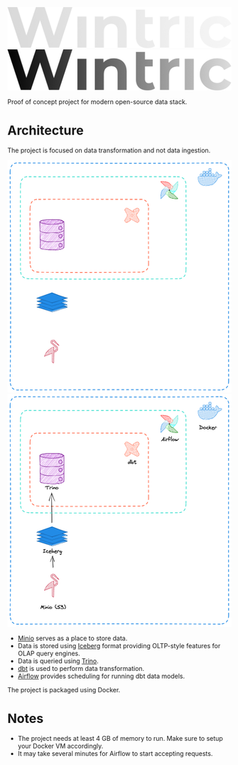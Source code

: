 ![Project Logo](./docs/logo/light.png#gh-dark-mode-only)
![Project Logo](./docs/logo/dark.png#gh-light-mode-only)

Proof of concept project for modern open-source data stack.

# Architecture

The project is focused on data transformation and not data ingestion.

![Project Architecture](./docs/architecture/light.png#gh-dark-mode-only)
![Project Architecture](./docs/architecture/dark.png#gh-light-mode-only)

- [Minio](https://github.com/minio/minio) serves as a place to store data.
- Data is stored using [Iceberg](https://github.com/apache/iceberg) format providing OLTP-style features for OLAP query engines.
- Data is queried using [Trino](https://github.com/trinodb/trino).
- [dbt](https://github.com/dbt-labs/dbt-core) is used to perform data transformation.
- [Airflow](https://github.com/apache/airflow) provides scheduling for running dbt data models.

The project is packaged using Docker.

# Notes

- The project needs at least 4 GB of memory to run. Make sure to setup your Docker VM accordingly.
- It may take several minutes for Airflow to start accepting requests.
